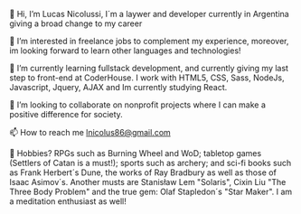 👋 Hi, I’m Lucas Nicolussi, I´m a laywer and developer currently in Argentina giving a broad change to my career   

👀 I’m interested in freelance jobs to complement my experience, moreover, im looking forward to learn other languages and technologies!    

🌱 I’m currently learning fullstack development, and currently giving my last step to front-end at CoderHouse. I work with HTML5, CSS, Sass, NodeJs, Javascript, Jquery, AJAX and Im currently studying React.         

💞️ I’m looking to collaborate on nonprofit projects where I can make a positive difference for society.

📫 How to reach me lnicolus86@gmail.com

📌 Hobbies? RPGs such as Burning Wheel and WoD; tabletop games (Settlers of Catan is a must!); sports such as archery; and sci-fi books such as Frank Herbert´s Dune, the works of Ray Bradbury as well as those of Isaac Asimov´s. Another musts are Stanisław Lem "Solaris", Cixin Liu "The Three Body Problem" and the true gem:	Olaf Stapledon´s "Star Maker". I am a meditation enthusiast as well!
